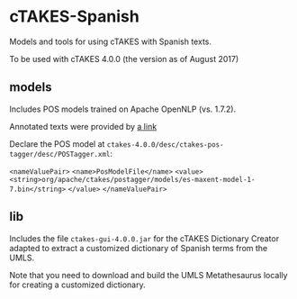 # cTAKES-Spanish

Models and tools for using cTAKES with Spanish texts.

To be used with cTAKES 4.0.0 (the version as of August 2017)

## models
Includes POS models trained on Apache OpenNLP (vs. 1.7.2).

Annotated texts were provided by [a link](https://github.com/utcompling/OpenNLP-Models/tree/master/lang/es/pos/data/pos-es)

Declare the POS model at `ctakes-4.0.0/desc/ctakes-pos-tagger/desc/POSTagger.xml`:

`<nameValuePair>`
`<name>PosModelFile</name>`
`<value>`
`<string>org/apache/ctakes/postagger/models/es-maxent-model-1-7.bin</string>`
`</value>`
`</nameValuePair>`

## lib
Includes the file `ctakes-gui-4.0.0.jar` for the cTAKES Dictionary Creator adapted to extract a customized dictionary of Spanish terms from the UMLS.

Note that you need to download and build the UMLS Metathesaurus locally for creating a customized dictionary.
